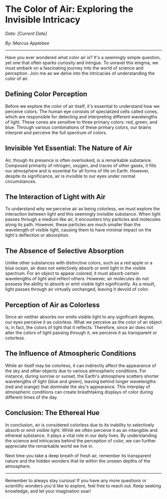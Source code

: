 # The Color of Air: Exploring the Invisible Intricacy

*Date: [Current Date]*

*By: Marcus Applebee*

---

Have you ever wondered what color air is? It's a seemingly simple question, yet one that often sparks curiosity and intrigue. To unravel this enigma, we must embark on a fascinating journey into the world of science and perception. Join me as we delve into the intricacies of understanding the color of air.

## Defining Color Perception

Before we explore the color of air itself, it's essential to understand how we perceive colors. The human eye consists of specialized cells called cones, which are responsible for detecting and interpreting different wavelengths of light. These cones are sensitive to three primary colors: red, green, and blue. Through various combinations of these primary colors, our brains interpret and perceive the full spectrum of colors.

## Invisible Yet Essential: The Nature of Air

Air, though its presence is often overlooked, is a remarkable substance. Composed primarily of nitrogen, oxygen, and traces of other gases, it fills our atmosphere and is essential for all forms of life on Earth. However, despite its significance, air is invisible to our eyes under normal circumstances.

## The Interaction of Light with Air

To understand why we perceive air as being colorless, we must explore the interaction between light and this seemingly invisible substance. When light passes through a medium like air, it encounters tiny particles and molecules along its path. However, these particles are much smaller than the wavelength of visible light, causing them to have minimal impact on the light's deflection or absorption.

## The Absence of Selective Absorption

Unlike other substances with distinctive colors, such as a red apple or a blue ocean, air does not selectively absorb or emit light in the visible spectrum. For an object to appear colored, it must absorb certain wavelengths of light and reflect others. However, air molecules do not possess the ability to absorb or emit visible light significantly. As a result, light passes through air virtually unchanged, leaving it devoid of color.

## Perception of Air as Colorless

Since air neither absorbs nor emits visible light to any significant degree, our eyes perceive it as colorless. What we perceive as the color of an object is, in fact, the colors of light that it reflects. Therefore, since air does not alter the colors of light passing through it, we perceive it as transparent or colorless.

## The Influence of Atmospheric Conditions

While air itself may be colorless, it can indirectly affect the appearance of the sky and other objects due to various atmospheric conditions. For instance, during sunrise or sunset, the Earth's atmosphere scatters shorter wavelengths of light (blue and green), leaving behind longer wavelengths (red and orange) that dominate the sky's appearance. This interplay of atmospheric conditions can create breathtaking displays of color during different times of the day.

## Conclusion: The Ethereal Hue

In conclusion, air is considered colorless due to its inability to selectively absorb or emit visible light. While we often perceive it as an intangible and ethereal substance, it plays a vital role in our daily lives. By understanding the science and intricacies behind the perception of color, we can further appreciate the remarkable world we live in.

Next time you take a deep breath of fresh air, remember its transparent nature and the hidden wonders that lie within the unseen depths of the atmosphere.

---

Remember to always stay curious! If you have any more questions or scientific wonders you'd like to explore, feel free to reach out. Keep seeking knowledge, and let your imagination soar!